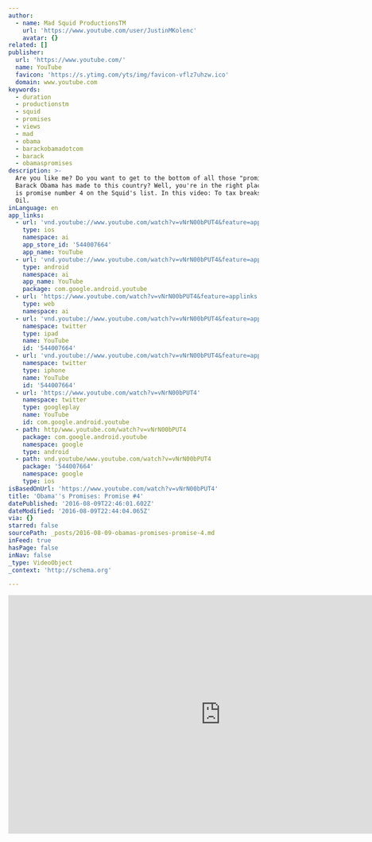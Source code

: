```yaml
---
author:
  - name: Mad Squid ProductionsTM
    url: 'https://www.youtube.com/user/JustinMKolenc'
    avatar: {}
related: []
publisher:
  url: 'https://www.youtube.com/'
  name: YouTube
  favicon: 'https://s.ytimg.com/yts/img/favicon-vflz7uhzw.ico'
  domain: www.youtube.com
keywords:
  - duration
  - productionstm
  - squid
  - promises
  - views
  - mad
  - obama
  - barackobamadotcom
  - barack
  - obamaspromises
description: >-
  Are you like me? Do you want to get to the bottom of all those "promises" that
  Barack Obama has made to this country? Well, you're in the right place! This
  is promise number 4 on the Squid's list. In this video: To tax breaks for Big
  Oil.
inLanguage: en
app_links:
  - url: 'vnd.youtube://www.youtube.com/watch?v=vNrN00bPUT4&feature=applinks'
    type: ios
    namespace: ai
    app_store_id: '544007664'
    app_name: YouTube
  - url: 'vnd.youtube://www.youtube.com/watch?v=vNrN00bPUT4&feature=applinks'
    type: android
    namespace: ai
    app_name: YouTube
    package: com.google.android.youtube
  - url: 'https://www.youtube.com/watch?v=vNrN00bPUT4&feature=applinks'
    type: web
    namespace: ai
  - url: 'vnd.youtube://www.youtube.com/watch?v=vNrN00bPUT4&feature=applinks'
    namespace: twitter
    type: ipad
    name: YouTube
    id: '544007664'
  - url: 'vnd.youtube://www.youtube.com/watch?v=vNrN00bPUT4&feature=applinks'
    namespace: twitter
    type: iphone
    name: YouTube
    id: '544007664'
  - url: 'https://www.youtube.com/watch?v=vNrN00bPUT4'
    namespace: twitter
    type: googleplay
    name: YouTube
    id: com.google.android.youtube
  - path: http/www.youtube.com/watch?v=vNrN00bPUT4
    package: com.google.android.youtube
    namespace: google
    type: android
  - path: vnd.youtube/www.youtube.com/watch?v=vNrN00bPUT4
    package: '544007664'
    namespace: google
    type: ios
isBasedOnUrl: 'https://www.youtube.com/watch?v=vNrN00bPUT4'
title: 'Obama''s Promises: Promise #4'
datePublished: '2016-08-09T22:46:01.602Z'
dateModified: '2016-08-09T22:44:04.065Z'
via: {}
starred: false
sourcePath: _posts/2016-08-09-obamas-promises-promise-4.md
inFeed: true
hasPage: false
inNav: false
_type: VideoObject
_context: 'http://schema.org'

---
```

<iframe src="https://cdn.embedly.com/widgets/media.html?src=https%3A%2F%2Fwww.youtube.com%2Fembed%2FvNrN00bPUT4%3Ffeature%3Doembed&amp;url=http%3A%2F%2Fwww.youtube.com%2Fwatch%3Fv%3DvNrN00bPUT4&amp;image=https%3A%2F%2Fi.ytimg.com%2Fvi%2FvNrN00bPUT4%2Fhqdefault.jpg&amp;key=b7d04c9b404c499eba89ee7072e1c4f7&amp;type=text%2Fhtml&amp;schema=youtube" width="854" height="480" scrolling="no" frameborder="0" allowfullscreen="" style=""></iframe>